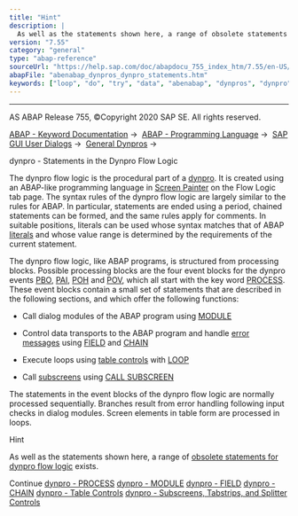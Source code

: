 ```yaml
---
title: "Hint"
description: |
  As well as the statements shown here, a range of obsolete statements for dynpro flow logic(https://help.sap.com/doc/abapdocu_755_index_htm/7.55/en-US/abendynpro_obsolet.htm) exists. dynpro - PROCESS(https://help.sap.com/doc/abapdocu_755_index_htm/7.55/en-US/dynpprocess.htm) dynpro - MODULE(htt
version: "7.55"
category: "general"
type: "abap-reference"
sourceUrl: "https://help.sap.com/doc/abapdocu_755_index_htm/7.55/en-US/abenabap_dynpros_dynpro_statements.htm"
abapFile: "abenabap_dynpros_dynpro_statements.htm"
keywords: ["loop", "do", "try", "data", "abenabap", "dynpros", "dynpro", "statements"]
---
```


* * *

AS ABAP Release 755, ©Copyright 2020 SAP SE. All rights reserved.

[ABAP - Keyword Documentation](https://help.sap.com/doc/abapdocu_755_index_htm/7.55/en-US/abenabap.htm) →  [ABAP - Programming Language](https://help.sap.com/doc/abapdocu_755_index_htm/7.55/en-US/abenabap_reference.htm) →  [SAP GUI User Dialogs](https://help.sap.com/doc/abapdocu_755_index_htm/7.55/en-US/abenabap_screens.htm) →  [General Dynpros](https://help.sap.com/doc/abapdocu_755_index_htm/7.55/en-US/abenabap_dynpros.htm) → 

dynpro - Statements in the Dynpro Flow Logic

The dynpro flow logic is the procedural part of a [dynpro](https://help.sap.com/doc/abapdocu_755_index_htm/7.55/en-US/abendynpro_glosry.htm "Glossary Entry"). It is created using an ABAP-like programming language in [Screen Painter](https://help.sap.com/doc/abapdocu_755_index_htm/7.55/en-US/abenscreen_painter_glosry.htm "Glossary Entry") on the Flow Logic tab page. The syntax rules of the dynpro flow logic are largely similar to the rules for ABAP. In particular, statements are ended using a period, chained statements can be formed, and the same rules apply for comments. In suitable positions, literals can be used whose syntax matches that of ABAP [literals](https://help.sap.com/doc/abapdocu_755_index_htm/7.55/en-US/abenliteral.htm) and whose value range is determined by the requirements of the current statement.

The dynpro flow logic, like ABAP programs, is structured from processing blocks. Possible processing blocks are the four event blocks for the dynpro events [PBO](https://help.sap.com/doc/abapdocu_755_index_htm/7.55/en-US/abenpbo_glosry.htm "Glossary Entry"), [PAI](https://help.sap.com/doc/abapdocu_755_index_htm/7.55/en-US/abenpai_glosry.htm "Glossary Entry"), [POH](https://help.sap.com/doc/abapdocu_755_index_htm/7.55/en-US/abenpoh_glosry.htm "Glossary Entry") and [POV](https://help.sap.com/doc/abapdocu_755_index_htm/7.55/en-US/abenpov_glosry.htm "Glossary Entry"), which all start with the key word [PROCESS](https://help.sap.com/doc/abapdocu_755_index_htm/7.55/en-US/dynpprocess.htm). These event blocks contain a small set of statements that are described in the following sections, and which offer the following functions:

-   Call dialog modules of the ABAP program using [MODULE](https://help.sap.com/doc/abapdocu_755_index_htm/7.55/en-US/dynpmodule.htm)

-   Control data transports to the ABAP program and handle [error messages](https://help.sap.com/doc/abapdocu_755_index_htm/7.55/en-US/abenerror_message_glosry.htm "Glossary Entry") using [FIELD](https://help.sap.com/doc/abapdocu_755_index_htm/7.55/en-US/dynpfield.htm) and [CHAIN](https://help.sap.com/doc/abapdocu_755_index_htm/7.55/en-US/dynpchain.htm)

-   Execute loops using [table controls](https://help.sap.com/doc/abapdocu_755_index_htm/7.55/en-US/abentable_control_glosry.htm "Glossary Entry") with [LOOP](https://help.sap.com/doc/abapdocu_755_index_htm/7.55/en-US/dynploop.htm)

-   Call [subscreens](https://help.sap.com/doc/abapdocu_755_index_htm/7.55/en-US/abensubscreen_glosry.htm "Glossary Entry") using [CALL SUBSCREEN](https://help.sap.com/doc/abapdocu_755_index_htm/7.55/en-US/dynpcall.htm)

The statements in the event blocks of the dynpro flow logic are normally processed sequentially. Branches result from error handling following input checks in dialog modules. Screen elements in table form are processed in loops.

Hint

As well as the statements shown here, a range of [obsolete statements for dynpro flow logic](https://help.sap.com/doc/abapdocu_755_index_htm/7.55/en-US/abendynpro_obsolet.htm) exists.

Continue
[dynpro - PROCESS](https://help.sap.com/doc/abapdocu_755_index_htm/7.55/en-US/dynpprocess.htm)
[dynpro - MODULE](https://help.sap.com/doc/abapdocu_755_index_htm/7.55/en-US/dynpmodule.htm)
[dynpro - FIELD](https://help.sap.com/doc/abapdocu_755_index_htm/7.55/en-US/dynpfield.htm)
[dynpro - CHAIN](https://help.sap.com/doc/abapdocu_755_index_htm/7.55/en-US/dynpchain.htm)
[dynpro - Table Controls](https://help.sap.com/doc/abapdocu_755_index_htm/7.55/en-US/abendynp_table_controls.htm)
[dynpro - Subscreens, Tabstrips, and Splitter Controls](https://help.sap.com/doc/abapdocu_755_index_htm/7.55/en-US/abendynp_subscreens.htm)